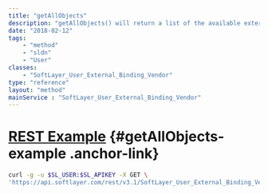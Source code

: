 ```yaml
---
title: "getAllObjects"
description: "getAllObjects() will return a list of the available external binding vendors that SoftLayer supports.  Use this list to select the appropriate vendor when creating a new external binding. "
date: "2018-02-12"
tags:
    - "method"
    - "sldn"
    - "User"
classes:
    - "SoftLayer_User_External_Binding_Vendor"
type: "reference"
layout: "method"
mainService : "SoftLayer_User_External_Binding_Vendor"
---
```


# [REST Example](#getAllObjects-example) <a href="/article/rest/"><i class="fas fa-question"></i></a> {#getAllObjects-example .anchor-link} 
```bash
curl -g -u $SL_USER:$SL_APIKEY -X GET \
'https://api.softlayer.com/rest/v3.1/SoftLayer_User_External_Binding_Vendor/getAllObjects'
```
